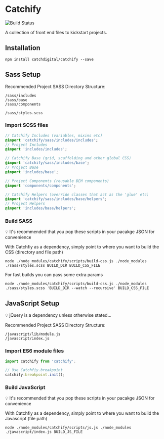 # Catchify

![Build Status](https://travis-ci.org/catchdigital/catchify.svg?branch=master)

A collection of front end files to kickstart projects.

## Installation
`npm install catchdigital/catchify --save`

## Sass Setup

Recommended Project SASS Directory Structure:
```
/sass/includes
/sass/base
/sass/components

/sass/styles.scss
```

### Import SCSS files

```sass
// Catchify Includes (variables, mixins etc)
@import 'catchify/sass/includes/includes';
// Project Includes
@import 'includes/includes';

// Catchify Base (grid, scaffolding and other global CSS)
@import 'catchify/sass/includes/base';
// Project Base
@import 'includes/base';

// Project Components (reusable BEM components)
@import 'components/components';

// Catchify Helpers (override classes that act as the 'glue' etc)
@import 'catchify/sass/includes/base/helpers';
// Project Helpers
@import 'includes/base/helpers';
```

### Build SASS
:bulb: It's recommended that you pop these scripts in your pacakge JSON for convenience

With Catchfiy as a dependency, simply point to where you want to build the CSS (directory and file path)
```
node ./node_modules/catchify/scripts/build-css.js ./node_modules ./sass/styles.scss BUILD_DIR BUILD_CSS_FILE
```

For fast builds you can pass some extra params
```
node ./node_modules/catchify/scripts/build-css.js ./node_modules ./sass/styles.scss 'BUILD_DIR --watch --recursive' BUILD_CSS_FILE
```

## JavaScript Setup

:bulb: jQuery is a dependency unless otherwise stated...

Recommended Project SASS Directory Structure:
```
/javascript/lib/module.js
/javascript/index.js
```

### Import ES6 module files

```javascript
import catchify from 'catchify';

// Use Catchfiy.breakpoint
catchify.breakpoint.init();
```

### Build JavaScript
:bulb: It's recommended that you pop these scripts in your pacakge JSON for convenience

With Catchfiy as a dependency, simply point to where you want to build the Javascript (file path)
```
node ./node_modules/catchify/scripts/js.js ./node_modules ./javascript/index.js BUILD_JS_FILE
```
